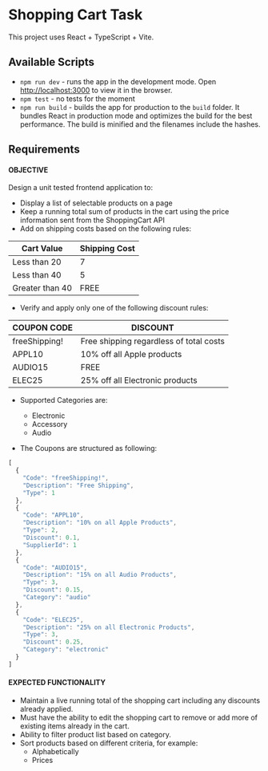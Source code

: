 # Shopping Cart Task

This project uses React + TypeScript + Vite.

## Available Scripts

- `npm run dev` - runs the app in the development mode. Open [http://localhost:3000](http://localhost:3000) to view it in the browser.
- `npm test` - no tests for the moment
- `npm run build` - builds the app for production to the `build` folder. It bundles React in production mode and optimizes the build for the best performance. The build is minified and the filenames include the hashes.

## Requirements

#### OBJECTIVE
Design a unit tested frontend application to:
- Display a list of selectable products on a page
- Keep a running total sum of products in the cart using the price information sent from the ShoppingCart API
- Add on shipping costs based on the following rules:

| Cart Value     | Shipping Cost |
| -------------- | ------------- |
| Less than 20   | 7             |
| Less than 40   | 5             |
| Greater than 40| FREE          |

- Verify and apply only one of the following discount rules:

| COUPON CODE   | DISCOUNT                        |
| ------------- | ------------------------------- |
| freeShipping! | Free shipping regardless of total costs|
| APPL10        | 10% off all Apple products      |
| AUDIO15       | FREE                            |
| ELEC25        | 25% off all Electronic products |

- Supported Categories are:
  - Electronic
  - Accessory
  - Audio

- The Coupons are structured as following:

```js
[
  {
    "Code": "freeShipping!",
    "Description": "Free Shipping",
    "Type": 1
  },
  {
    "Code": "APPL10",
    "Description": "10% on all Apple Products",
    "Type": 2,
    "Discount": 0.1,
    "SupplierId": 1
  },
  {
    "Code": "AUDIO15",
    "Description": "15% on all Audio Products",
    "Type": 3,
    "Discount": 0.15,
    "Category": "audio"
  },
  {
    "Code": "ELEC25",
    "Description": "25% on all Electronic Products",
    "Type": 3,
    "Discount": 0.25,
    "Category": "electronic"
  }
]
```

#### EXPECTED FUNCTIONALITY
- Maintain a live running total of the shopping cart including any discounts already applied.
- Must have the ability to edit the shopping cart to remove or add more of existing items already in the cart.
- Ability to filter product list based on category.
- Sort products based on different criteria, for example:
    - Alphabetically
    - Prices
